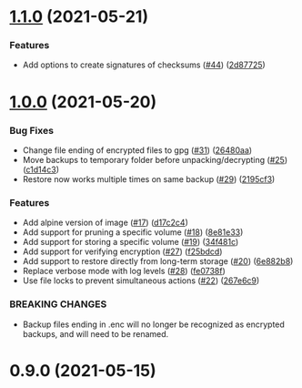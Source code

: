# [1.1.0](https://github.com/niclaslindstedt/docker-backup/compare/v1.0.0...v1.1.0) (2021-05-21)


### Features

* Add options to create signatures of checksums ([#44](https://github.com/niclaslindstedt/docker-backup/issues/44)) ([2d87725](https://github.com/niclaslindstedt/docker-backup/commit/2d87725254e88fd571a63371c87f0535df57b31a))



# [1.0.0](https://github.com/niclaslindstedt/docker-backup/compare/v0.9.0...v1.0.0) (2021-05-20)


### Bug Fixes

* Change file ending of encrypted files to gpg ([#31](https://github.com/niclaslindstedt/docker-backup/issues/31)) ([26480aa](https://github.com/niclaslindstedt/docker-backup/commit/26480aa49a704f06254fc7747b61507e38b42007))
* Move backups to temporary folder before unpacking/decrypting ([#25](https://github.com/niclaslindstedt/docker-backup/issues/25)) ([c1d14c3](https://github.com/niclaslindstedt/docker-backup/commit/c1d14c3939361e76f7d69309c72628824d690c42))
* Restore now works multiple times on same backup ([#29](https://github.com/niclaslindstedt/docker-backup/issues/29)) ([2195cf3](https://github.com/niclaslindstedt/docker-backup/commit/2195cf314b06b9d8c9262dd63afca4f1a10a9097))


### Features

* Add alpine version of image ([#17](https://github.com/niclaslindstedt/docker-backup/issues/17)) ([d17c2c4](https://github.com/niclaslindstedt/docker-backup/commit/d17c2c42cd9bf93d9d5721543b1a77a54b4e65e6))
* Add support for pruning a specific volume ([#18](https://github.com/niclaslindstedt/docker-backup/issues/18)) ([8e81e33](https://github.com/niclaslindstedt/docker-backup/commit/8e81e33df47647b019b979988ce85467f438502f))
* Add support for storing a specific volume ([#19](https://github.com/niclaslindstedt/docker-backup/issues/19)) ([34f481c](https://github.com/niclaslindstedt/docker-backup/commit/34f481c8e7b03190f82b3f361985470fd5d0a1eb))
* Add support for verifying encryption ([#27](https://github.com/niclaslindstedt/docker-backup/issues/27)) ([f25bdcd](https://github.com/niclaslindstedt/docker-backup/commit/f25bdcd36e6d4144c411255c681df7fdf4a0fbef))
* Add support to restore directly from long-term storage ([#20](https://github.com/niclaslindstedt/docker-backup/issues/20)) ([6e882b8](https://github.com/niclaslindstedt/docker-backup/commit/6e882b812d41b1ca0ad024247b0e15fa97a9b487))
* Replace verbose mode with log levels ([#28](https://github.com/niclaslindstedt/docker-backup/issues/28)) ([fe0738f](https://github.com/niclaslindstedt/docker-backup/commit/fe0738f10e8d66ba82e1bd7182f990b7ec074bfb))
* Use file locks to prevent simultaneous actions ([#22](https://github.com/niclaslindstedt/docker-backup/issues/22)) ([267e6c9](https://github.com/niclaslindstedt/docker-backup/commit/267e6c92e13e92eebd701506039bd0059967dbc1))


### BREAKING CHANGES

* Backup files ending in .enc will no longer be recognized as encrypted backups, and will need to be renamed.



# 0.9.0 (2021-05-15)



